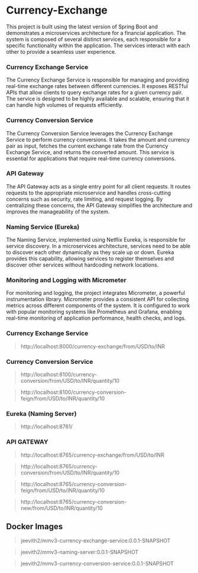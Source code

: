 
# Currency-Exchange
This project is built using the latest version of Spring Boot and demonstrates a microservices architecture for a financial application. The system is composed of several distinct services, each responsible for a specific functionality within the application. The services interact with each other to provide a seamless user experience.

### Currency Exchange Service
The Currency Exchange Service is responsible for managing and providing real-time exchange rates between different currencies. It exposes RESTful APIs that allow clients to query exchange rates for a given currency pair. The service is designed to be highly available and scalable, ensuring that it can handle high volumes of requests efficiently.

### Currency Conversion Service
The Currency Conversion Service leverages the Currency Exchange Service to perform currency conversions. It takes the amount and currency pair as input, fetches the current exchange rate from the Currency Exchange Service, and returns the converted amount. This service is essential for applications that require real-time currency conversions.

###  API Gateway
The API Gateway acts as a single entry point for all client requests. It routes requests to the appropriate microservice and handles cross-cutting concerns such as security, rate limiting, and request logging. By centralizing these concerns, the API Gateway simplifies the architecture and improves the manageability of the system.

###  Naming Service (Eureka)
The Naming Service, implemented using Netflix Eureka, is responsible for service discovery. In a microservices architecture, services need to be able to discover each other dynamically as they scale up or down. Eureka provides this capability, allowing services to register themselves and discover other services without hardcoding network locations.

###  Monitoring and Logging with Micrometer
For monitoring and logging, the project integrates Micrometer, a powerful instrumentation library. Micrometer provides a consistent API for collecting metrics across different components of the system. It is configured to work with popular monitoring systems like Prometheus and Grafana, enabling real-time monitoring of application performance, health checks, and logs.

### Currency Exchange Service
> http://localhost:8000/currency-exchange/from/USD/to/INR

### Currency Conversion Service
> http://localhost:8100/currency-conversion/from/USD/to/INR/quantity/10

> http://localhost:8100/currency-conversion-feign/from/USD/to/INR/quantity/10

### Eureka (Naming Server)
> http://localhost:8761/

### API GATEWAY
> http://localhost:8765/currency-exchange/from/USD/to/INR

> http://localhost:8765/currency-conversion/from/USD/to/INR/quantity/10

> http://localhost:8765/currency-conversion-feign/from/USD/to/INR/quantity/10

> http://localhost:8765/currency-conversion-new/from/USD/to/INR/quantity/10

## Docker Images 
> jeevith2/mmv3-currency-exchange-service:0.0.1-SNAPSHOT

> jeevith2/mmv3-naming-server:0.0.1-SNAPSHOT

> jeevith2/mmv3-currency-conversion-service:0.0.1-SNAPSHOT
